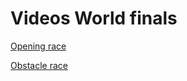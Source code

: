 Videos World finals
===

[Opening race](https://youtu.be/UzlpRsvUVNU?si=EGeO1xqyyNf2n6sp)

[Obstacle race](https://youtu.be/PQc_8ovzd-A)

